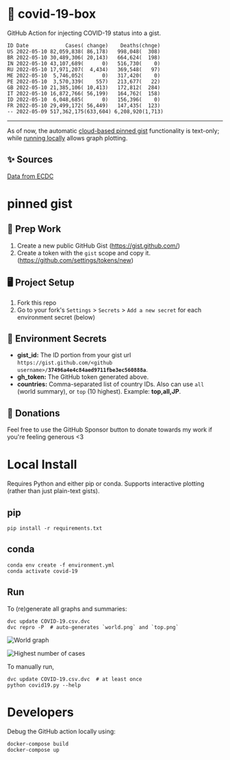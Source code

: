 # 🏥 covid-19-box

GitHub Action for injecting COVID-19 status into a gist.

```
ID Date            Cases( change)    Deaths(chnge)
US 2022-05-10 82,059,838( 86,178)   998,048(  308)
BR 2022-05-10 30,489,306( 20,143)   664,624(  198)
IN 2022-05-10 43,107,689(      0)   516,730(    0)
RU 2022-05-10 17,971,207(  4,434)   369,548(   97)
ME 2022-05-10  5,746,052(      0)   317,420(    0)
PE 2022-05-10  3,570,339(    557)   213,677(   22)
GB 2022-05-10 21,385,106( 10,413)   172,812(  284)
IT 2022-05-10 16,872,766( 56,199)   164,762(  158)
ID 2022-05-10  6,048,685(      0)   156,396(    0)
FR 2022-05-10 29,499,172( 56,449)   147,435(  123)
-- 2022-05-09 517,362,175(633,604) 6,208,920(1,713)
```

---

As of now, the automatic [cloud-based pinned gist](#pinned-gist) functionality is text-only;
while [running locally](#local-install) allows graph plotting.

## ✨ Sources

[Data from ECDC](https://www.ecdc.europa.eu/en/publications-data/download-todays-data-geographic-distribution-covid-19-cases-worldwide)

# pinned gist

## 🎒 Prep Work
1. Create a new public GitHub Gist (https://gist.github.com/)
1. Create a token with the `gist` scope and copy it. (https://github.com/settings/tokens/new)

## 🖥 Project Setup
1. Fork this repo
1. Go to your fork's `Settings` > `Secrets` > `Add a new secret` for each environment secret (below)

## 🤫 Environment Secrets
- **gist_id:** The ID portion from your gist url `https://gist.github.com/<github username>/`**`37496a4e4c84aed9711fbe3ec560888a`**.
- **gh_token:** The GitHub token generated above.
- **countries:** Comma-separated list of country IDs. Also can use `all` (world summary), or `top` (10 highest). Example: **top,all,JP**.

## 💸 Donations

Feel free to use the GitHub Sponsor button to donate towards my work if you're feeling generous <3

# Local Install

Requires Python and either pip or conda. Supports interactive plotting (rather than just plain-text gists).

## pip

```
pip install -r requirements.txt
```

## conda

```
conda env create -f environment.yml
conda activate covid-19
```

## Run

To (re)generate all graphs and summaries:

```
dvc update COVID-19.csv.dvc
dvc repro -P  # auto-generates `world.png` and `top.png`
```

![World graph](world.png)

![Highest number of cases](top.png)

To manually run,

```
dvc update COVID-19.csv.dvc  # at least once
python covid19.py --help
```

# Developers

Debug the GitHub action locally using:

```
docker-compose build
docker-compose up
```
